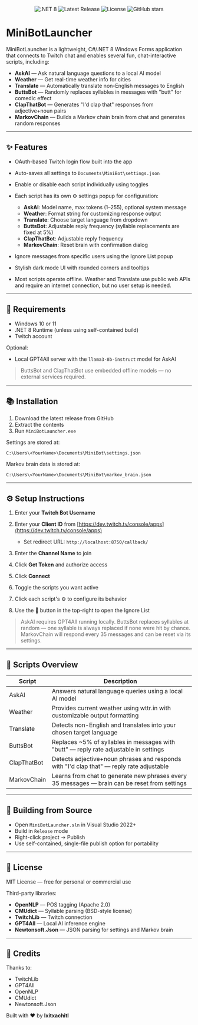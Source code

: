 <p align="center">
  <img src="https://img.shields.io/badge/.NET-8.0-blue" alt=".NET 8">
  <img src="https://img.shields.io/github/v/release/Ixitxachitl/MiniBotLauncher" alt="Latest Release">
  <img src="https://img.shields.io/github/license/Ixitxachitl/MiniBotLauncher" alt="License">
  <img src="https://img.shields.io/github/stars/Ixitxachitl/MiniBotLauncher?style=social" alt="GitHub stars">
</p>

# MiniBotLauncher

MiniBotLauncher is a lightweight, C#/.NET 8 Windows Forms application that connects to Twitch chat and enables several fun, chat-interactive scripts, including:

* **AskAI** — Ask natural language questions to a local AI model
* **Weather** — Get real-time weather info for cities
* **Translate** — Automatically translate non-English messages to English
* **ButtsBot** — Randomly replaces syllables in messages with "butt" for comedic effect
* **ClapThatBot** — Generates "I'd clap that" responses from adjective+noun pairs
* **MarkovChain** — Builds a Markov chain brain from chat and generates random responses

---

## ✨ Features

* OAuth-based Twitch login flow built into the app
* Auto-saves all settings to `Documents\MiniBot\settings.json`
* Enable or disable each script individually using toggles
* Each script has its own ⚙️ settings popup for configuration:

  * **AskAI**: Model name, max tokens (1–255), optional system message
  * **Weather**: Format string for customizing response output
  * **Translate**: Choose target language from dropdown
  * **ButtsBot**: Adjustable reply frequency (syllable replacements are fixed at 5%)
  * **ClapThatBot**: Adjustable reply frequency
  * **MarkovChain**: Reset brain with confirmation dialog
* Ignore messages from specific users using the Ignore List popup
* Stylish dark mode UI with rounded corners and tooltips
* Most scripts operate offline. Weather and Translate use public web APIs and require an internet connection, but no user setup is needed.

---

## 💪 Requirements

* Windows 10 or 11
* .NET 8 Runtime (unless using self-contained build)
* Twitch account

Optional:

* Local GPT4All server with the `llama3-8b-instruct` model for AskAI

> ButtsBot and ClapThatBot use embedded offline models — no external services required.

---

## 📚 Installation

1. Download the latest release from GitHub
2. Extract the contents
3. Run `MiniBotLauncher.exe`

Settings are stored at:

```
C:\Users\<YourName>\Documents\MiniBot\settings.json
```

Markov brain data is stored at:

```
C:\Users\<YourName>\Documents\MiniBot\markov_brain.json
```

---

## ⚙️ Setup Instructions

1. Enter your **Twitch Bot Username**
2. Enter your **Client ID** from [https://dev.twitch.tv/console/apps](https://dev.twitch.tv/console/apps)

   * Set redirect URL: `http://localhost:8750/callback/`
3. Enter the **Channel Name** to join
4. Click **Get Token** and authorize access
5. Click **Connect**
6. Toggle the scripts you want active
7. Click each script's ⚙️ to configure its behavior
8. Use the 📄 button in the top-right to open the Ignore List

> AskAI requires GPT4All running locally.
> ButtsBot replaces syllables at random — one syllable is always replaced if none were hit by chance.
> MarkovChain will respond every 35 messages and can be reset via its settings.

---

## 🔹 Scripts Overview

| Script      | Description                                                                                   |
| ----------- | --------------------------------------------------------------------------------------------- |
| AskAI       | Answers natural language queries using a local AI model                                       |
| Weather     | Provides current weather using wttr.in with customizable output formatting                    |
| Translate   | Detects non-English and translates into your chosen target language                           |
| ButtsBot    | Replaces \~5% of syllables in messages with "butt" — reply rate adjustable in settings        |
| ClapThatBot | Detects adjective+noun phrases and responds with "I'd clap that" — reply rate adjustable      |
| MarkovChain | Learns from chat to generate new phrases every 35 messages — brain can be reset from settings |

---

## 🚀 Building from Source

* Open `MiniBotLauncher.sln` in Visual Studio 2022+
* Build in `Release` mode
* Right-click project → Publish
* Use self-contained, single-file publish option for portability

---

## 📄 License

MIT License — free for personal or commercial use

Third-party libraries:

* **OpenNLP** — POS tagging (Apache 2.0)
* **CMUdict** — Syllable parsing (BSD-style license)
* **TwitchLib** — Twitch connection
* **GPT4All** — Local AI inference engine
* **Newtonsoft.Json** — JSON parsing for settings and Markov brain

---

## 🚀 Credits

Thanks to:

* TwitchLib
* GPT4All
* OpenNLP
* CMUdict
* Newtonsoft.Json

Built with ❤️ by **Ixitxachitl**
